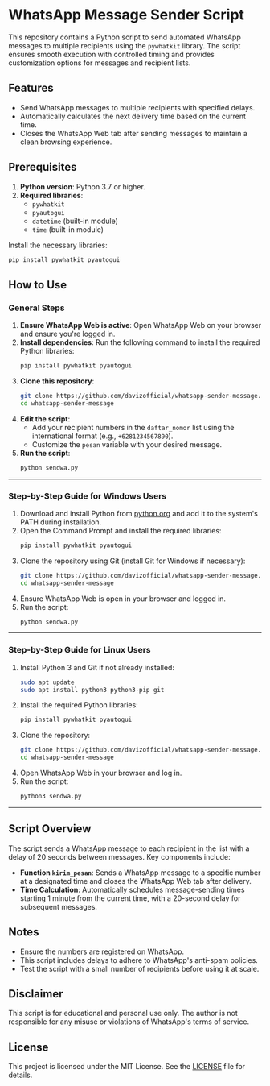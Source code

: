 # WhatsApp Message Sender Script

This repository contains a Python script to send automated WhatsApp messages to multiple recipients using the `pywhatkit` library. The script ensures smooth execution with controlled timing and provides customization options for messages and recipient lists.

## Features
- Send WhatsApp messages to multiple recipients with specified delays.
- Automatically calculates the next delivery time based on the current time.
- Closes the WhatsApp Web tab after sending messages to maintain a clean browsing experience.

## Prerequisites
1. **Python version**: Python 3.7 or higher.
2. **Required libraries**:
   - `pywhatkit`
   - `pyautogui`
   - `datetime` (built-in module)
   - `time` (built-in module)

Install the necessary libraries:
```bash
pip install pywhatkit pyautogui
```

## How to Use

### General Steps
1. **Ensure WhatsApp Web is active**: Open WhatsApp Web on your browser and ensure you're logged in.
2. **Install dependencies**:
   Run the following command to install the required Python libraries:
   ```bash
   pip install pywhatkit pyautogui
   ```
3. **Clone this repository**:
   ```bash
   git clone https://github.com/davizofficial/whatsapp-sender-message.git
   cd whatsapp-sender-message
   ```
4. **Edit the script**:
   - Add your recipient numbers in the `daftar_nomor` list using the international format (e.g., `+6281234567890`).
   - Customize the `pesan` variable with your desired message.
5. **Run the script**:
   ```bash
   python sendwa.py
   ```

---

### Step-by-Step Guide for Windows Users
1. Download and install Python from [python.org](https://www.python.org/) and add it to the system's PATH during installation.
2. Open the Command Prompt and install the required libraries:
   ```bash
   pip install pywhatkit pyautogui
   ```
3. Clone the repository using Git (install Git for Windows if necessary):
   ```bash
   git clone https://github.com/davizofficial/whatsapp-sender-message.git
   cd whatsapp-sender-message
   ```
4. Ensure WhatsApp Web is open in your browser and logged in.
5. Run the script:
   ```bash
   python sendwa.py
   ```

---

### Step-by-Step Guide for Linux Users
1. Install Python 3 and Git if not already installed:
   ```bash
   sudo apt update
   sudo apt install python3 python3-pip git
   ```
2. Install the required Python libraries:
   ```bash
   pip install pywhatkit pyautogui
   ```
3. Clone the repository:
   ```bash
   git clone https://github.com/davizofficial/whatsapp-sender-message.git
   cd whatsapp-sender-message
   ```
4. Open WhatsApp Web in your browser and log in.
5. Run the script:
   ```bash
   python3 sendwa.py
   ```

---

## Script Overview
The script sends a WhatsApp message to each recipient in the list with a delay of 20 seconds between messages. Key components include:
- **Function `kirim_pesan`**:
  Sends a WhatsApp message to a specific number at a designated time and closes the WhatsApp Web tab after delivery.
- **Time Calculation**:
  Automatically schedules message-sending times starting 1 minute from the current time, with a 20-second delay for subsequent messages.

## Notes
- Ensure the numbers are registered on WhatsApp.
- This script includes delays to adhere to WhatsApp's anti-spam policies.
- Test the script with a small number of recipients before using it at scale.

## Disclaimer
This script is for educational and personal use only. The author is not responsible for any misuse or violations of WhatsApp's terms of service.

## License
This project is licensed under the MIT License. See the [LICENSE](LICENSE) file for details.
